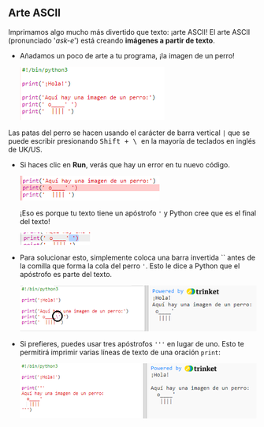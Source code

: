 ## Arte ASCII

Imprimamos algo mucho más divertido que texto: ¡arte ASCII! El arte ASCII (pronunciado '*ask-e*') está creando **imágenes a partir de texto**.

+ Añadamos un poco de arte a tu programa, ¡la imagen de un perro!
    
    ![captura de pantalla](images/me-dog.png)

Las patas del perro se hacen usando el carácter de barra vertical `|` que se puede escribir presionando <kbd>Shift + \ </kbd> en la mayoría de teclados en inglés de UK/US.

+ Si haces clic en **Run**, verás que hay un error en tu nuevo código.
    
    ![captura de pantalla](images/me-dog-bug.png)
    
    ¡Eso es porque tu texto tiene un apóstrofo `'` y Python cree que es el final del texto!
    
    ![captura de pantalla](images/me-dog-quote.png)

+ Para solucionar esto, simplemente coloca una barra invertida `` antes de la comilla que forma la cola del perro `'`. Esto le dice a Python que el apóstrofo es parte del texto.
    
    ![captura de pantalla](images/me-dog-bug-fix.png)

+ Si prefieres, puedes usar tres apóstrofos `'''` en lugar de uno. Esto te permitirá imprimir varias líneas de texto de una oración `print`:
    
    ![captura de pantalla](images/me-dog-triple-quote.png)